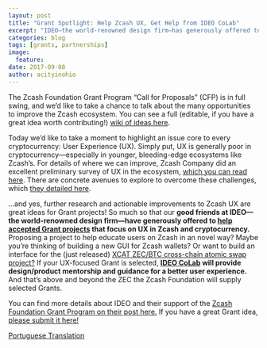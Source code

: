 ```yaml
---
layout: post
title: "Grant Spotlight: Help Zcash UX, Get Help from IDEO CoLab"
excerpt: "IDEO—the world-renowned design firm—has generously offered to help accepted Grant projects that focus on UX in Zcash."
categories: blog
tags: [grants, partnerships]
image:
  feature:
date: 2017-09-08
author: acityinohio
---
```


The Zcash Foundation Grant Program “Call for Proposals” (CFP) is in full swing, and we’d like to take a chance to talk about the many opportunities to improve the Zcash ecosystem. You can see a full (editable, if you have a great idea worth contributing!) [wiki of ideas here](https://github.com/ZcashFoundation/ZcashFoundation/wiki/Grant-Project-Ideas).

Today we’d like to take a moment to highlight an issue core to every cryptocurrency: User Experience (UX). Simply put, UX is generally poor in cryptocurrency—especially in younger, bleeding-edge ecosystems like Zcash’s. For details of where we can improve, Zcash Company did an excellent preliminary survey of UX in the ecosystem, [which you can read here](https://electriccoin.co/blog/ux-research.html). There are concrete avenues to explore to overcome these challenges, which [they detailed here](https://electriccoin.co/technology/cryptocurrency-ux-challenges.html).

...and yes, further research and actionable improvements to Zcash UX are great ideas for Grant projects! So much so that our **good friends at IDEO—the world-renowned design firm—have generously offered to [help accepted Grant projects](https://medium.com/ideo-colab/better-ux-for-cryptocurrency-with-the-zcash-foundation-4d87465affa4) that focus on UX in Zcash and cryptocurrency.** Proposing a project to help educate users on Zcash in an novel way? Maybe you’re thinking of building a new GUI for Zcash wallets? Or want to build an interface for the (just released) [XCAT ZEC/BTC cross-chain atomic swap project?](https://www.youtube.com/watch?v=nPvfn138PRg) If your UX-focused Grant is selected, **[IDEO CoLab](http://ideocolab.com/) will provide design/product mentorship and guidance for a better user experience.** And that’s above and beyond the ZEC the Zcash Foundation will supply selected Grants.

You can find more details about IDEO and their support of the [Zcash Foundation Grant Program on their post here.](https://medium.com/ideo-colab/better-ux-for-cryptocurrency-with-the-zcash-foundation-4d87465affa4) If you have a great Grant idea, [please submit it here!](https://github.com/ZcashFoundation/GrantProposals-2017Q4/issues)

[Portuguese Translation](https://github.com/ZcashFoundation/ZcashFoundation/issues/44)
